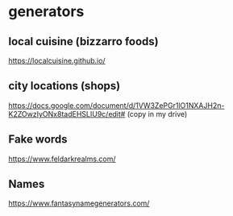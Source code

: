 # generators

## local cuisine (bizzarro foods)
https://localcuisine.github.io/

## city locations (shops)
https://docs.google.com/document/d/1VW3ZePGr1lO1NXAJH2n-K2ZOwzIyONx8tadEHSLIU9c/edit# (copy in my drive)

## Fake words
https://www.feldarkrealms.com/

## Names
https://www.fantasynamegenerators.com/
